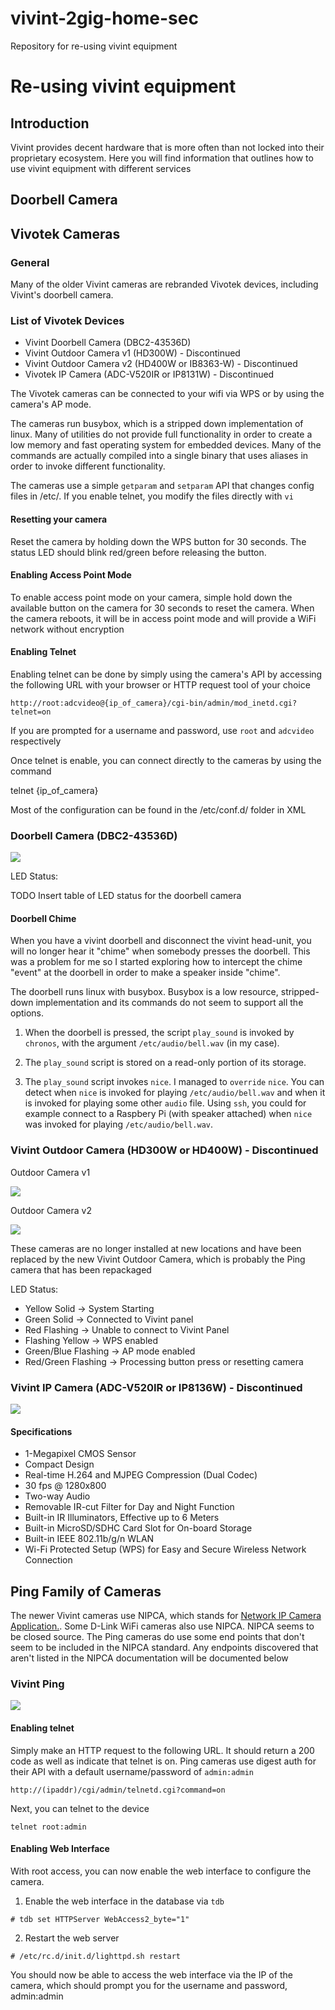 # vivint-2gig-home-sec
Repository for re-using vivint equipment
# Re-using vivint equipment
## Introduction

Vivint provides decent hardware that is more often than not locked into their proprietary ecosystem. Here you will find information that outlines how to use vivint equipment with different services

## Doorbell Camera


## Vivotek Cameras

### General

Many of the older Vivint cameras are rebranded Vivotek devices, including Vivint's doorbell camera.

### List of Vivotek Devices

* Vivint Doorbell Camera (DBC2-43536D)
* Vivint Outdoor Camera v1 (HD300W) - Discontinued
* Vivint Outdoor Camera v2 (HD400W or IB8363-W) - Discontinued
* Vivotek IP Camera (ADC-V520IR or IP8131W) - Discontinued

The Vivotek cameras can be connected to your wifi via WPS or by using the camera's AP mode.

The cameras run busybox, which is a stripped down implementation of linux. Many of utilities do not provide full functionality in order to create a low memory and fast operating system for embedded devices. Many of the commands are actually compiled into a single binary that uses aliases in order to invoke different functionality.

The cameras use a simple `getparam` and `setparam` API that changes config files in /etc/. If you enable telnet, you modify the files directly with `vi`

#### Resetting your camera

Reset the camera by holding down the WPS button for 30 seconds. The status LED should blink red/green before releasing the button.

#### Enabling Access Point Mode

To enable access point mode on your camera, simple hold down the available button on the camera for 30 seconds to reset the camera. When the camera reboots, it will be in access point mode and will provide a WiFi network without encryption

#### Enabling Telnet

Enabling telnet can be done by simply using the camera's API by accessing the following URL with your browser or HTTP request tool of your choice

    http://root:adcvideo@{ip_of_camera}/cgi-bin/admin/mod_inetd.cgi?telnet=on

If you are prompted for a username and password, use `root` and `adcvideo` respectively

Once telnet is enable, you can connect directly to the cameras by using the command

  telnet {ip_of_camera}

  Most of the configuration can be found in the /etc/conf.d/ folder in XML

### Doorbell Camera (DBC2-43536D)

![](https://www.vivint.com/sites/default/files/styles/small_hq/public/image/2020-03/Scareawayporchpiratespov.webp?itok=SkzEJVTL)

LED Status:

TODO Insert table of LED status for the doorbell camera

#### Doorbell Chime

When you have a vivint doorbell and disconnect the vivint head-unit, you will no longer hear it "chime" when somebody presses the doorbell. This was a problem for me so I started exploring how to intercept the chime "event" at the doorbell in order to make a speaker inside "chime".

The doorbell runs linux with busybox. Busybox is a low resource, stripped-down implementation and its commands do not seem to support all the options.

1. When the doorbell is pressed, the script `play_sound` is invoked by `chronos`, with the argument `/etc/audio/bell.wav` (in my case).

2. The `play_sound` script is stored on a read-only portion of its storage.

3. The `play_sound` script invokes `nice`. I managed to `override` `nice`. You can detect when `nice` is invoked for playing `/etc/audio/bell.wav` and when it is invoked for playing some other `audio` file. Using `ssh`, you could for example connect to a Raspbery Pi (with speaker attached) when `nice` was invoked for playing `/etc/audio/bell.wav`.

### Vivint Outdoor Camera (HD300W or HD400W) - Discontinued

Outdoor Camera v1

![](https://github.com/ilektron/vivint-2gig-home-sec/blob/master/images/outdoor_camera_v1.jpg?raw=true)

Outdoor Camera v2

![](https://github.com/ilektron/vivint-2gig-home-sec/blob/master/images/outdoor_camera_v2.jpg?raw=true)

These cameras are no longer installed at new locations and have been replaced by the new Vivint Outdoor Camera, which is probably the Ping camera that has been repackaged

LED Status:
- Yellow Solid -> System Starting
- Green Solid -> Connected to Vivint panel
- Red Flashing -> Unable to connect to Vivint Panel
- Flashing Yellow -> WPS enabled
- Green/Blue Flashing -> AP mode enabled
- Red/Green Flashing -> Processing button press or resetting camera

### Vivint IP Camera (ADC-V520IR or IP8136W) - Discontinued

![](https://github.com/ilektron/vivint-2gig-home-sec/blob/master/images/ip8136w.jpg?raw=true)

#### Specifications

* 1-Megapixel CMOS Sensor
* Compact Design
* Real-time H.264 and MJPEG Compression (Dual Codec)
* 30 fps @ 1280x800
* Two-way Audio
* Removable IR-cut Filter for Day and Night Function
* Built-in IR Illuminators, Effective up to 6 Meters
* Built-in MicroSD/SDHC Card Slot for On-board Storage
* Built-in IEEE 802.11b/g/n WLAN
* Wi-Fi Protected Setup (WPS) for Easy and Secure Wireless Network Connection

## Ping Family of Cameras

The newer Vivint cameras use NIPCA, which stands for [Network IP Camera Application.](http://gurau-audibert.hd.free.fr/josdblog/wp-content/uploads/2013/09/CGI_2121.pdf). Some D-Link WiFi cameras also use NIPCA. NIPCA seems to be closed source. The Ping cameras do use some end points that don't seem to be included in the NIPCA standard. Any endpoints discovered that aren't listed in the NIPCA documentation will be documented below

### Vivint Ping

![](https://github.com/ilektron/vivint-2gig-home-sec/blob/master/images/ping_camera.jpg?raw=true)

#### Enabling telnet

Simply make an HTTP request to the following URL. It should return a 200 code as well as indicate that telnet is on. Ping cameras use digest auth for their API with a default username/password of `admin:admin`

```
http://(ipaddr)/cgi/admin/telnetd.cgi?command=on
```

Next, you can telnet to the device

    telnet root:admin

#### Enabling Web Interface

With root access, you can now enable the web interface to configure the camera.

1. Enable the web interface in the database via `tdb`

```
# tdb set HTTPServer WebAccess2_byte="1"
```

2. Restart the web server

```
# /etc/rc.d/init.d/lighttpd.sh restart
```

You should now be able to access the web interface via the IP of the camera, which should prompt you for the username and password, admin:admin



